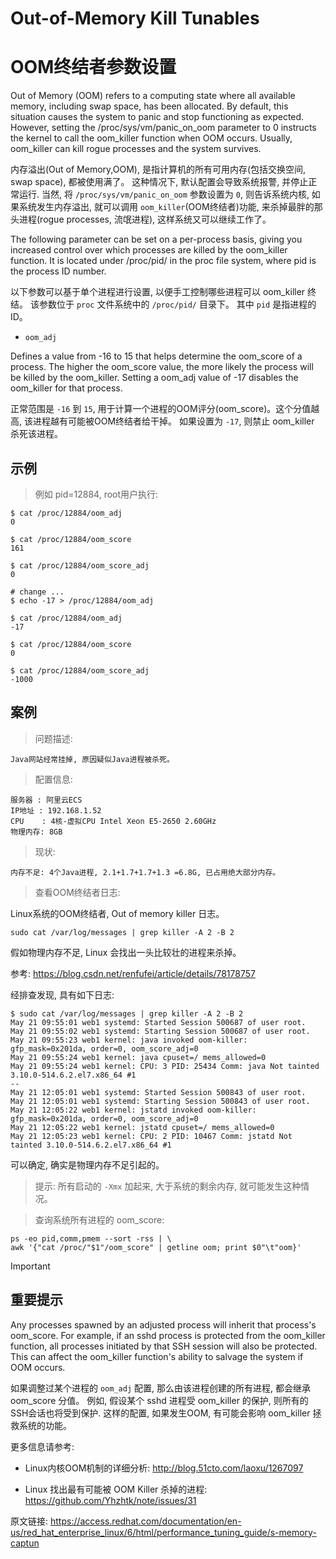 
# Out-of-Memory Kill Tunables

# OOM终结者参数设置

Out of Memory (OOM) refers to a computing state where all available memory, including swap space, has been allocated. By default, this situation causes the system to panic and stop functioning as expected. However, setting the /proc/sys/vm/panic_on_oom parameter to 0 instructs the kernel to call the oom_killer function when OOM occurs. Usually, oom_killer can kill rogue processes and the system survives.

内存溢出(Out of Memory,OOM), 是指计算机的所有可用内存(包括交换空间, swap space), 都被使用满了。 这种情况下, 默认配置会导致系统报警, 并停止正常运行. 当然, 将 `/proc/sys/vm/panic_on_oom` 参数设置为 `0`, 则告诉系统内核, 如果系统发生内存溢出, 就可以调用 `oom_killer`(OOM终结者)功能, 来杀掉最胖的那头进程(rogue processes, 流氓进程), 这样系统又可以继续工作了。

The following parameter can be set on a per-process basis, giving you increased control over which processes are killed by the oom_killer function. It is located under /proc/pid/ in the proc file system, where pid is the process ID number.

以下参数可以基于单个进程进行设置, 以便手工控制哪些进程可以 oom_killer 终结。 该参数位于 `proc` 文件系统中的 `/proc/pid/` 目录下。 其中 `pid` 是指进程的ID。

- `oom_adj`

Defines a value from -16 to 15 that helps determine the oom_score of a process. The higher the oom_score value, the more likely the process will be killed by the oom_killer. Setting a oom_adj value of -17 disables the oom_killer for that process.

正常范围是 `-16` 到 `15`, 用于计算一个进程的OOM评分(oom_score)。这个分值越高, 该进程越有可能被OOM终结者给干掉。 如果设置为 `-17`, 则禁止 oom_killer 杀死该进程。

## 示例


> 例如 pid=12884, root用户执行: 

```
$ cat /proc/12884/oom_adj
0

$ cat /proc/12884/oom_score
161

$ cat /proc/12884/oom_score_adj 
0

# change ...
$ echo -17 > /proc/12884/oom_adj

$ cat /proc/12884/oom_adj
-17

$ cat /proc/12884/oom_score
0

$ cat /proc/12884/oom_score_adj 
-1000

```


## 案例


> 问题描述:

    Java网站经常挂掉, 原因疑似Java进程被杀死。


> 配置信息:

    服务器 : 阿里云ECS
    IP地址 : 192.168.1.52
    CPU    : 4核-虚拟CPU Intel Xeon E5-2650 2.60GHz
    物理内存: 8GB


> 现状:

    内存不足: 4个Java进程, 2.1+1.7+1.7+1.3 =6.8G, 已占用绝大部分内存。


> 查看OOM终结者日志:

Linux系统的OOM终结者, Out of memory killer 日志。

```
sudo cat /var/log/messages | grep killer -A 2 -B 2

```

假如物理内存不足, Linux 会找出一头比较壮的进程来杀掉。

参考: <https://blog.csdn.net/renfufei/article/details/78178757>

经排查发现, 具有如下日志:

```
$ sudo cat /var/log/messages | grep killer -A 2 -B 2
May 21 09:55:01 web1 systemd: Started Session 500687 of user root.
May 21 09:55:02 web1 systemd: Starting Session 500687 of user root.
May 21 09:55:23 web1 kernel: java invoked oom-killer: gfp_mask=0x201da, order=0, oom_score_adj=0
May 21 09:55:24 web1 kernel: java cpuset=/ mems_allowed=0
May 21 09:55:24 web1 kernel: CPU: 3 PID: 25434 Comm: java Not tainted 3.10.0-514.6.2.el7.x86_64 #1
--
May 21 12:05:01 web1 systemd: Started Session 500843 of user root.
May 21 12:05:01 web1 systemd: Starting Session 500843 of user root.
May 21 12:05:22 web1 kernel: jstatd invoked oom-killer: gfp_mask=0x201da, order=0, oom_score_adj=0
May 21 12:05:22 web1 kernel: jstatd cpuset=/ mems_allowed=0
May 21 12:05:23 web1 kernel: CPU: 2 PID: 10467 Comm: jstatd Not tainted 3.10.0-514.6.2.el7.x86_64 #1
```

可以确定, 确实是物理内存不足引起的。

> 提示: 所有启动的 `-Xmx` 加起来, 大于系统的剩余内存, 就可能发生这种情况。


> 查询系统所有进程的 oom_score:

```
ps -eo pid,comm,pmem --sort -rss | \
awk '{"cat /proc/"$1"/oom_score" | getline oom; print $0"\t"oom}'
```




Important

## 重要提示

Any processes spawned by an adjusted process will inherit that process's oom_score. For example, if an sshd process is protected from the oom_killer function, all processes initiated by that SSH session will also be protected. This can affect the oom_killer function's ability to salvage the system if OOM occurs.

如果调整过某个进程的 `oom_adj` 配置, 那么由该进程创建的所有进程, 都会继承 oom_score 分值。 例如, 假设某个 sshd 进程受 oom_killer 的保护, 则所有的 SSH会话也将受到保护. 这样的配置, 如果发生OOM, 有可能会影响 oom_killer 拯救系统的功能。



更多信息请参考: 

- Linux内核OOM机制的详细分析: <http://blog.51cto.com/laoxu/1267097>

- Linux 找出最有可能被 OOM Killer 杀掉的进程: <https://github.com/Yhzhtk/note/issues/31>


原文链接: <https://access.redhat.com/documentation/en-us/red_hat_enterprise_linux/6/html/performance_tuning_guide/s-memory-captun>

